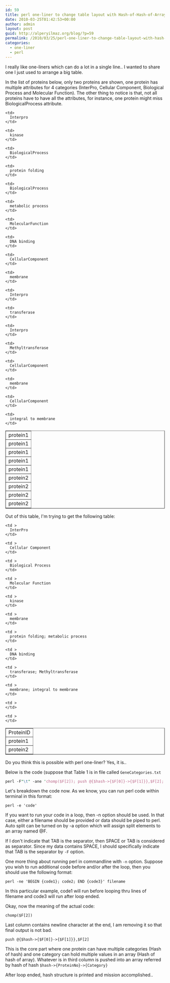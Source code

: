 ```yaml
---
id: 59
title: perl one-liner to change table layout with Hash-of-Hash-of-Array
date: 2010-03-25T01:42:53+00:00
author: admin
layout: post
guid: http://alperyilmaz.org/blog/?p=59
permalink: /2010/03/25/perl-one-liner-to-change-table-layout-with-hash-of-hash-of-array-5/
categories:
  - one-liner
  - perl
---
```

I really like one-liners which can do a lot in a single line.. I wanted to share one I just used to arrange a big table.
  
In the list of proteins below, only two proteins are shown, one protein has multiple attributes for 4 categories (InterPro, Cellular Component, Biological Process and Molecular Function). The other thing to notice is that, not all proteins have to have all the attributes, for instance, one protein might miss BiologicalProcess attribute.

<table style="border-collapse: collapse;" border="1" cellpadding="2" cellspacing="2">
  <tr>
    <td>
      protein1
    </td>
    
    <td>
      Interpro
    </td>
    
    <td>
      kinase
    </td>
  </tr>
  
  <tr>
    <td>
      protein1
    </td>
    
    <td>
      BiologicalProcess
    </td>
    
    <td>
      protein folding
    </td>
  </tr>
  
  <tr>
    <td>
      protein1
    </td>
    
    <td>
      BiologicalProcess
    </td>
    
    <td>
      metabolic process
    </td>
  </tr>
  
  <tr>
    <td>
      protein1
    </td>
    
    <td>
      MolecularFunction
    </td>
    
    <td>
      DNA binding
    </td>
  </tr>
  
  <tr>
    <td>
      protein1
    </td>
    
    <td>
      CellularComponent
    </td>
    
    <td>
      membrane
    </td>
  </tr>
  
  <tr>
    <td>
      protein2
    </td>
    
    <td>
      Interpro
    </td>
    
    <td>
      transferase
    </td>
  </tr>
  
  <tr>
    <td>
      protein2
    </td>
    
    <td>
      Interpro
    </td>
    
    <td>
      Methyltransferase
    </td>
  </tr>
  
  <tr>
    <td>
      protein2
    </td>
    
    <td>
      CellularComponent
    </td>
    
    <td>
      membrane
    </td>
  </tr>
  
  <tr>
    <td>
      protein2
    </td>
    
    <td>
      CellularComponent
    </td>
    
    <td>
      integral to membrane
    </td>
  </tr>
</table>

Out of this table, I'm trying to get the following table:
  
<table style="border-collapse: collapse;" border="1" cellpadding="2" cellspacing="2">
  <tr>
    <td >
      ProteinID
    </td>
    
    <td >
      InterPro
    </td>
    
    <td >
      Cellular Component
    </td>
    
    <td >
      Biological Process
    </td>
    
    <td >
      Molecular Function
    </td>
  </tr>
  
  <tr>
    <td >
      protein1
    </td>
    
    <td >
      kinase
    </td>
    
    <td >
      membrane
    </td>
    
    <td >
      protein folding; metabolic process
    </td>
    
    <td >
      DNA binding
    </td>
  </tr>
  
  <tr>
    <td >
      protein2
    </td>
    
    <td >
      transferase; Methyltransferase
    </td>
    
    <td >
      membrane; integral to membrane
    </td>
    
    <td >
    </td>
    
    <td >
    </td>
  </tr>
</table>


Do you think this is possible with perl one-liner? Yes, it is.. 

Below is the code (suppose that Table 1 is in file called `GeneCategories.txt`

```perl
perl -F"\t" -ane 'chomp($F[2]); push @{$hash->{$F[0]}->{$F[1]}},$F[2]; END {foreach $id (sort keys %$hash){print $id,"\t"; foreach $field qw(Interpro CellularComponent BiologicalProcess MolecularFunction){print join ";",@{$hash->{$id}->{$field}}; print "\t";}; print "\n"; } }' GeneCategories.txt
```

Let's breakdown the code now. As we know, you can run perl code within terminal in this format:
  
```
perl -e 'code'
```

If you want to run your code in a loop, then -n option should be used. In that case, either a filename should be provided or data should be piped to perl. Auto split can be turned on by -a option which will assign split elements to an array named @F.
  
If I don't indicate that TAB is the separator, then SPACE or TAB is considered as separator. Since my data contains SPACE, I should specifically indicate that TAB is the separator by `-F` option.
  
One more thing about running perl in commandline with `-n` option. Suppose you wish to run additional code before and/or after the loop, then you should use the following format:

```
perl -ne 'BEGIN {code1}; code2; END {code3}' filename
```

In this particular example, code1 will run before looping thru lines of filename and code3 will run after loop ended.
  
Okay, now the meaning of the actual code:

```
chomp($F[2])
```

Last column contains newline character at the end, I am removing it so that final output is not bad.

``` 
push @{$hash->{$F[0]}->{$F[1]}},$F[2]
```

This is the core part where one protein can have multiple categories (Hash of hash) and one category can hold multiple values in an array (Hash of hash of array). Whatever is in third column is pushed into an array referred by hash of hash `$hash->{ProteinNo}->{Category}`

After loop ended, hash structure is printed and mission accomplished..
